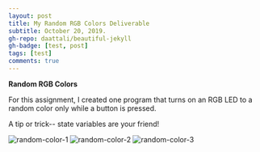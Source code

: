 ```yaml
---
layout: post
title: My Random RGB Colors Deliverable
subtitle: October 20, 2019.
gh-repo: daattali/beautiful-jekyll
gh-badge: [test, post]
tags: [test]
comments: true
---
```


__Random RGB Colors__


For this assignment, I created one program that turns on an RGB LED to a random color only while a button is pressed.

A tip or trick-- state variables are your friend!


![random-color-1](https://cef3.github.io/img/random-color-1.png)
![random-color-2](https://cef3.github.io/img/random-color-2.jpeg)
![random-color-3](https://cef3.github.io/img/random-color-3.jpeg)

